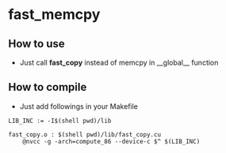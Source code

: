 # fast_memcpy

## How to use
* Just call **fast_copy** instead of memcpy in \_\_global\_\_ function

## How to compile
* Just add followings in your Makefile
```
LIB_INC := -I$(shell pwd)/lib

fast_copy.o : $(shell pwd)/lib/fast_copy.cu
    @nvcc -g -arch=compute_86 --device-c $^ $(LIB_INC)
```
